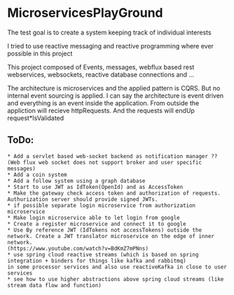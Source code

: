 # MicroservicesPlayGround
The test goal is to create a system keeping track of individual interests

I tried to use reactive messaging and reactive programming where ever possible in this project

This project composed of Events, messages, webflux based rest webservices, websockets, reactive database connections and ...

The architecture is microservices and the applied pattern is CQRS. But no internal event sourcing is applied. 
I can say the architecture is event driven and everything is an event inside the application. From outside the appliction will recieve httpRequests. And the requests will endUp request*IsValidated

## ToDo:
    * Add a servlet based web-socket backend as notification manager ?? 
    (Web flux web socket does not support broker and user specific messages)
    * Add a coin system
    * Add a follow system using a graph database
    * Start to use JWT as IdToken(OpenId) and as AccessToken
    * Make the gateway check access token and authorization of requests.
    Authurization server should provide signed JWTs.
    * if possible separate login microservice from authorization microservice
    * Make login microservice able to let login from google
    * Create a register microservice and connect it to google
    * Use By reference JWT (IdTokens not accessTokens) outside the network. Create a JWT translator microservice on the edge of inner network.
    (https://www.youtube.com/watch?v=BdKmZ7mPNns)
    * use spring cloud reactive streams (which is based on spring integration + binders for things like kafka and rabbitmq)
    in some processor services and also use reactiveKafka in close to user services
    * see how to use higher abstractions above spring cloud streams (like stream data flow and function)

